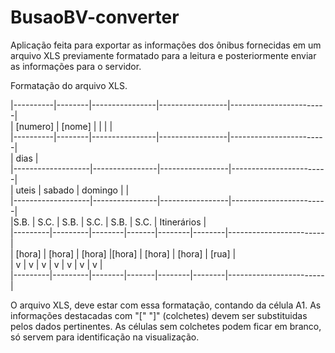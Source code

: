# BusaoBV-converter

Aplicação feita para exportar as informações dos ônibus fornecidas em um arquivo XLS previamente formatado para a leitura e posteriormente enviar as informações para o servidor.

Formatação do arquivo XLS.

|----------|--------|----------------|-----------------|------------------------|<br />
| [numero] | [nome] |                |                 |                        |<br />
|----------|--------|----------------|-----------------|------------------------|<br />
|                                  dias                                         |<br />
|-------------------|----------------|-----------------|------------------------|<br />
|      uteis        |     sabado     |    domingo      |                        |<br />
|-------------------|----------------|-----------------|------------------------|<br />
|S.B.     |   S.C.  |  S.B.  |  S.C. |  S.B.  |  S.C.  |     Itinerários        |<br />
|---------|---------|--------|-------|--------|--------|------------------------|<br />
| [hora]  |  [hora] | [hora] |[hora] | [hora] | [hora] |        [rua]           |<br />
|   v     |    v    |   v    |   v   |   v    |   v    |          v             |<br />
|---------|---------|--------|-------|--------|--------|------------------------|<br />

O arquivo XLS, deve estar com essa formatação, contando da célula A1.
As informações destacadas com "[" "]" (colchetes) devem ser substituidas pelos dados pertinentes.
As células sem colchetes podem ficar em branco, só servem para identificação na visualização.

